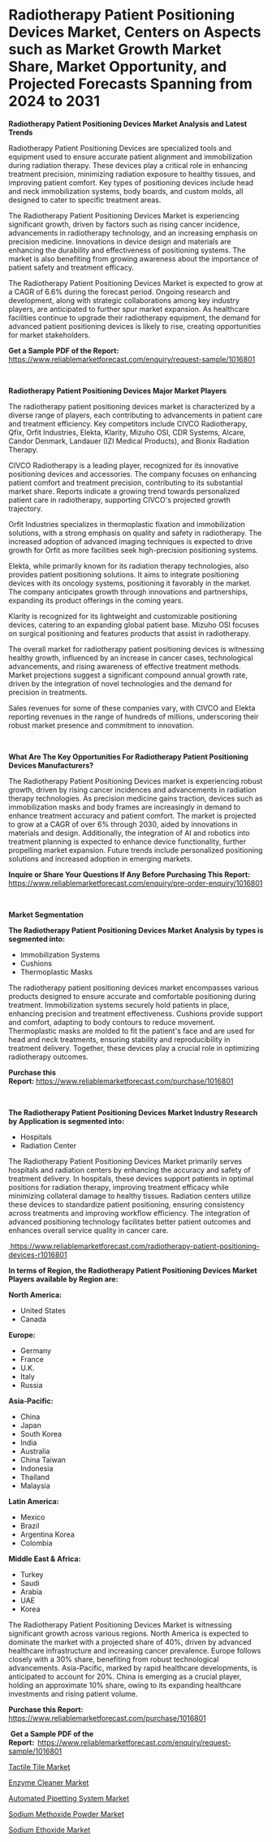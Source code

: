 <p><h1>Radiotherapy Patient Positioning Devices Market, Centers on Aspects such as Market Growth Market Share, Market Opportunity, and Projected Forecasts Spanning from 2024 to 2031</h1></p><p><strong>Radiotherapy Patient Positioning Devices Market Analysis and Latest Trends</strong></p>
<p><p>Radiotherapy Patient Positioning Devices are specialized tools and equipment used to ensure accurate patient alignment and immobilization during radiation therapy. These devices play a critical role in enhancing treatment precision, minimizing radiation exposure to healthy tissues, and improving patient comfort. Key types of positioning devices include head and neck immobilization systems, body boards, and custom molds, all designed to cater to specific treatment areas.</p><p>The Radiotherapy Patient Positioning Devices Market is experiencing significant growth, driven by factors such as rising cancer incidence, advancements in radiotherapy technology, and an increasing emphasis on precision medicine. Innovations in device design and materials are enhancing the durability and effectiveness of positioning systems. The market is also benefiting from growing awareness about the importance of patient safety and treatment efficacy.</p><p>The Radiotherapy Patient Positioning Devices Market is expected to grow at a CAGR of 6.6% during the forecast period. Ongoing research and development, along with strategic collaborations among key industry players, are anticipated to further spur market expansion. As healthcare facilities continue to upgrade their radiotherapy equipment, the demand for advanced patient positioning devices is likely to rise, creating opportunities for market stakeholders.</p></p>
<p><strong>Get a Sample PDF of the Report:&nbsp;</strong> <a href="https://www.reliablemarketforecast.com/enquiry/request-sample/1016801">https://www.reliablemarketforecast.com/enquiry/request-sample/1016801</a></p>
<p>&nbsp;</p>
<p><strong>Radiotherapy Patient Positioning Devices Major Market Players</strong></p>
<p><p>The radiotherapy patient positioning devices market is characterized by a diverse range of players, each contributing to advancements in patient care and treatment efficiency. Key competitors include CIVCO Radiotherapy, Qfix, Orfit Industries, Elekta, Klarity, Mizuho OSI, CDR Systems, Alcare, Candor Denmark, Landauer (IZI Medical Products), and Bionix Radiation Therapy.</p><p>CIVCO Radiotherapy is a leading player, recognized for its innovative positioning devices and accessories. The company focuses on enhancing patient comfort and treatment precision, contributing to its substantial market share. Reports indicate a growing trend towards personalized patient care in radiotherapy, supporting CIVCO's projected growth trajectory.</p><p>Orfit Industries specializes in thermoplastic fixation and immobilization solutions, with a strong emphasis on quality and safety in radiotherapy. The increased adoption of advanced imaging techniques is expected to drive growth for Orfit as more facilities seek high-precision positioning systems.</p><p>Elekta, while primarily known for its radiation therapy technologies, also provides patient positioning solutions. It aims to integrate positioning devices with its oncology systems, positioning it favorably in the market. The company anticipates growth through innovations and partnerships, expanding its product offerings in the coming years.</p><p>Klarity is recognized for its lightweight and customizable positioning devices, catering to an expanding global patient base. Mizuho OSI focuses on surgical positioning and features products that assist in radiotherapy. </p><p>The overall market for radiotherapy patient positioning devices is witnessing healthy growth, influenced by an increase in cancer cases, technological advancements, and rising awareness of effective treatment methods. Market projections suggest a significant compound annual growth rate, driven by the integration of novel technologies and the demand for precision in treatments.</p><p>Sales revenues for some of these companies vary, with CIVCO and Elekta reporting revenues in the range of hundreds of millions, underscoring their robust market presence and commitment to innovation.</p></p>
<p>&nbsp;</p>
<p><strong>What Are The Key Opportunities For Radiotherapy Patient Positioning Devices Manufacturers?</strong></p>
<p><p>The Radiotherapy Patient Positioning Devices market is experiencing robust growth, driven by rising cancer incidences and advancements in radiation therapy technologies. As precision medicine gains traction, devices such as immobilization masks and body frames are increasingly in demand to enhance treatment accuracy and patient comfort. The market is projected to grow at a CAGR of over 6% through 2030, aided by innovations in materials and design. Additionally, the integration of AI and robotics into treatment planning is expected to enhance device functionality, further propelling market expansion. Future trends include personalized positioning solutions and increased adoption in emerging markets.</p></p>
<p><strong>Inquire or Share Your Questions If Any Before Purchasing This Report:</strong> <a href="https://www.reliablemarketforecast.com/enquiry/pre-order-enquiry/1016801">https://www.reliablemarketforecast.com/enquiry/pre-order-enquiry/1016801</a></p>
<p>&nbsp;</p>
<p><strong>Market Segmentation</strong></p>
<p><strong>The Radiotherapy Patient Positioning Devices Market Analysis by types is segmented into:</strong></p>
<p><ul><li>Immobilization Systems</li><li>Cushions</li><li>Thermoplastic Masks</li></ul></p>
<p><p>The radiotherapy patient positioning devices market encompasses various products designed to ensure accurate and comfortable positioning during treatment. Immobilization systems securely hold patients in place, enhancing precision and treatment effectiveness. Cushions provide support and comfort, adapting to body contours to reduce movement. Thermoplastic masks are molded to fit the patient's face and are used for head and neck treatments, ensuring stability and reproducibility in treatment delivery. Together, these devices play a crucial role in optimizing radiotherapy outcomes.</p></p>
<p><strong>Purchase this Report:&nbsp;</strong><a href="https://www.reliablemarketforecast.com/purchase/1016801">https://www.reliablemarketforecast.com/purchase/1016801</a></p>
<p>&nbsp;</p>
<p><strong>The Radiotherapy Patient Positioning Devices Market Industry Research by Application is segmented into:</strong></p>
<p><ul><li>Hospitals</li><li>Radiation Center</li></ul></p>
<p><p>The Radiotherapy Patient Positioning Devices Market primarily serves hospitals and radiation centers by enhancing the accuracy and safety of treatment delivery. In hospitals, these devices support patients in optimal positions for radiation therapy, improving treatment efficacy while minimizing collateral damage to healthy tissues. Radiation centers utilize these devices to standardize patient positioning, ensuring consistency across treatments and improving workflow efficiency. The integration of advanced positioning technology facilitates better patient outcomes and enhances overall service quality in cancer care.</p></p>
<p><a href="https://www.reliablemarketforecast.com/radiotherapy-patient-positioning-devices-r1016801">&nbsp;https://www.reliablemarketforecast.com/radiotherapy-patient-positioning-devices-r1016801</a></p>
<p><strong>In terms of Region, the Radiotherapy Patient Positioning Devices Market Players available by Region are:</strong></p>
<p>
    <p> <strong> North America: </strong>
        <ul>
            <li>United States</li>
            <li>Canada</li>
        </ul>
        </p> 
    <p> <strong> Europe: </strong>
        <ul>
            <li>Germany</li>
            <li>France</li>
            <li>U.K.</li>
            <li>Italy</li>
            <li>Russia</li>
        </ul>
        </p> 
    <p> <strong> Asia-Pacific: </strong>
        <ul>
            <li>China</li>
            <li>Japan</li>
            <li>South Korea</li>
            <li>India</li>
            <li>Australia</li>
            <li>China Taiwan</li>
            <li>Indonesia</li>
            <li>Thailand</li>
            <li>Malaysia</li>
        </ul>
        </p> 
    <p> <strong> Latin America: </strong>
        <ul>
            <li>Mexico</li>
            <li>Brazil</li>
            <li>Argentina Korea</li>
            <li>Colombia</li>
        </ul>
        </p> 
    <p> <strong> Middle East & Africa: </strong>
        <ul>
            <li>Turkey</li>
            <li>Saudi</li>
            <li>Arabia</li>
            <li>UAE</li>
            <li>Korea</li>
        </ul>
    </p>
    </p>
<p><p>The Radiotherapy Patient Positioning Devices Market is witnessing significant growth across various regions. North America is expected to dominate the market with a projected share of 40%, driven by advanced healthcare infrastructure and increasing cancer prevalence. Europe follows closely with a 30% share, benefiting from robust technological advancements. Asia-Pacific, marked by rapid healthcare developments, is anticipated to account for 20%. China is emerging as a crucial player, holding an approximate 10% share, owing to its expanding healthcare investments and rising patient volume.</p></p>
<p><strong>Purchase this Report: </strong><a href="https://www.reliablemarketforecast.com/purchase/1016801">https://www.reliablemarketforecast.com/purchase/1016801</a></p>
<p>&nbsp;<strong>Get a Sample PDF of the Report:&nbsp;&nbsp;</strong><a href="https://www.reliablemarketforecast.com/enquiry/request-sample/1016801">https://www.reliablemarketforecast.com/enquiry/request-sample/1016801</a></p>
<p><strong></strong></p>
<p><p><a href="https://medium.com/@julia.vaughan5768/the-comprehensive-tactile-tile-market-research-report-is-essential-for-understanding-current-fe3ef3dbe197">Tactile Tile Market</a></p><p><a href="https://medium.com/@charityrice1939/the-enzyme-cleaner-market-has-experienced-impressive-growth-in-recent-years-expanding-its-market-18b61e160a03">Enzyme Cleaner Market</a></p><p><a href="https://github.com/mabutironaldo/Market-Research-Report-List-6/blob/main/automated-pipetting-system-market.md">Automated Pipetting System Market</a></p><p><a href="https://issuu.com/reportprime-2/docs/sodium-methoxide-powder-market-size_4ae2f2268e3f81">Sodium Methoxide Powder Market</a></p><p><a href="https://issuu.com/reportprime-2/docs/sodium-ethoxide-market-size-2030.pp_307b95b8c314bf">Sodium Ethoxide Market</a></p></p>